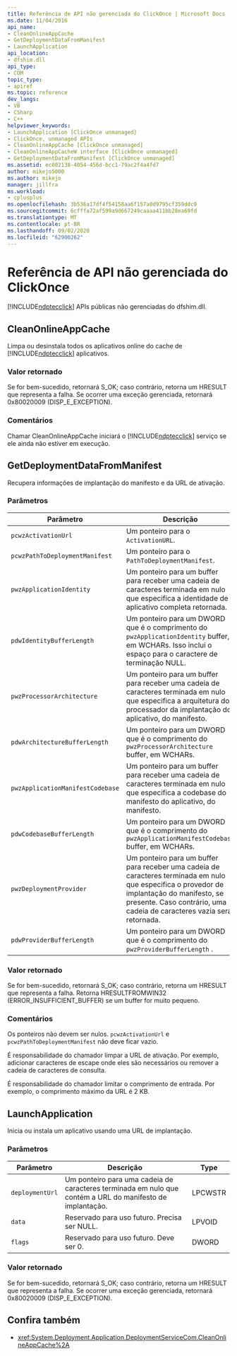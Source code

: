 ```yaml
---
title: Referência de API não gerenciada do ClickOnce | Microsoft Docs
ms.date: 11/04/2016
api_name:
- CleanOnlineAppCache
- GetDeploymentDataFromManifest
- LaunchApplication
api_location:
- dfshim.dll
api_type:
- COM
topic_type:
- apiref
ms.topic: reference
dev_langs:
- VB
- CSharp
- C++
helpviewer_keywords:
- LaunchApplication [ClickOnce unmanaged]
- ClickOnce, unmanaged APIs
- CleanOnlineAppCache [ClickOnce unmanaged]
- CleanOnlineAppCacheW interface [ClickOnce unmanaged]
- GetDeploymentDataFromManifest [ClickOnce unmanaged]
ms.assetid: ec002138-4054-456d-bcc1-79ac2f4a4fd7
author: mikejo5000
ms.author: mikejo
manager: jillfra
ms.workload:
- cplusplus
ms.openlocfilehash: 3b536a17df4f54158aa6f157a0d9795cf359ddc0
ms.sourcegitcommit: 6cfffa72af599a9d667249caaaa411bb28ea69fd
ms.translationtype: MT
ms.contentlocale: pt-BR
ms.lasthandoff: 09/02/2020
ms.locfileid: "62900262"
---
```

# <a name="clickonce-unmanaged-api-reference"></a>Referência de API não gerenciada do ClickOnce
[!INCLUDE[ndptecclick](../deployment/includes/ndptecclick_md.md)] APIs públicas não gerenciadas do dfshim.dll.

## <a name="cleanonlineappcache"></a>CleanOnlineAppCache
 Limpa ou desinstala todos os aplicativos online do cache de [!INCLUDE[ndptecclick](../deployment/includes/ndptecclick_md.md)] aplicativos.

### <a name="return-value"></a>Valor retornado
 Se for bem-sucedido, retornará S_OK; caso contrário, retorna um HRESULT que representa a falha. Se ocorrer uma exceção gerenciada, retornará 0x80020009 (DISP_E_EXCEPTION).

### <a name="remarks"></a>Comentários
 Chamar CleanOnlineAppCache iniciará o [!INCLUDE[ndptecclick](../deployment/includes/ndptecclick_md.md)] serviço se ele ainda não estiver em execução.

## <a name="getdeploymentdatafrommanifest"></a>GetDeploymentDataFromManifest
 Recupera informações de implantação do manifesto e da URL de ativação.

### <a name="parameters"></a>Parâmetros

|Parâmetro|Descrição|Type|
|---------------|-----------------|----------|
|`pcwzActivationUrl`|Um ponteiro para o `ActivationURL`.|LPCWSTR|
|`pcwzPathToDeploymentManifest`|Um ponteiro para o `PathToDeploymentManifest`.|LPCWSTR|
|`pwzApplicationIdentity`|Um ponteiro para um buffer para receber uma cadeia de caracteres terminada em nulo que especifica a identidade de aplicativo completa retornada.|LPWSTR|
|`pdwIdentityBufferLength`|Um ponteiro para um DWORD que é o comprimento do `pwzApplicationIdentity` buffer, em WCHARs. Isso inclui o espaço para o caractere de terminação NULL.|LPDWORD|
|`pwzProcessorArchitecture`|Um ponteiro para um buffer para receber uma cadeia de caracteres terminada em nulo que especifica a arquitetura do processador da implantação do aplicativo, do manifesto.|LPWSTR|
|`pdwArchitectureBufferLength`|Um ponteiro para um DWORD que é o comprimento do `pwzProcessorArchitecture` buffer, em WCHARs.|LPDWORD|
|`pwzApplicationManifestCodebase`|Um ponteiro para um buffer para receber uma cadeia de caracteres terminada em nulo que especifica a codebase do manifesto do aplicativo, do manifesto.|LPWSTR|
|`pdwCodebaseBufferLength`|Um ponteiro para um DWORD que é o comprimento do `pwzApplicationManifestCodebase` buffer, em WCHARs.|LPDWORD|
|`pwzDeploymentProvider`|Um ponteiro para um buffer para receber uma cadeia de caracteres terminada em nulo que especifica o provedor de implantação do manifesto, se presente. Caso contrário, uma cadeia de caracteres vazia será retornada.|LPWSTR|
|`pdwProviderBufferLength`|Um ponteiro para um DWORD que é o comprimento do `pwzProviderBufferLength` .|LPDWORD|

### <a name="return-value"></a>Valor retornado
 Se for bem-sucedido, retornará S_OK; caso contrário, retorna um HRESULT que representa a falha. Retorna HRESULTFROMWIN32 (ERROR_INSUFFICIENT_BUFFER) se um buffer for muito pequeno.

### <a name="remarks"></a>Comentários
 Os ponteiros não devem ser nulos. `pcwzActivationUrl` e `pcwzPathToDeploymentManifest` não deve ficar vazio.

 É responsabilidade do chamador limpar a URL de ativação. Por exemplo, adicionar caracteres de escape onde eles são necessários ou remover a cadeia de caracteres de consulta.

 É responsabilidade do chamador limitar o comprimento de entrada. Por exemplo, o comprimento máximo da URL é 2 KB.

## <a name="launchapplication"></a>LaunchApplication
 Inicia ou instala um aplicativo usando uma URL de implantação.

### <a name="parameters"></a>Parâmetros

|Parâmetro|Descrição|Type|
|---------------|-----------------|----------|
|`deploymentUrl`|Um ponteiro para uma cadeia de caracteres terminada em nulo que contém a URL do manifesto de implantação.|LPCWSTR|
|`data`|Reservado para uso futuro. Precisa ser NULL.|LPVOID|
|`flags`|Reservado para uso futuro. Deve ser 0.|DWORD|

### <a name="return-value"></a>Valor retornado
 Se for bem-sucedido, retornará S_OK; caso contrário, retorna um HRESULT que representa a falha. Se ocorrer uma exceção gerenciada, retornará 0x80020009 (DISP_E_EXCEPTION).

## <a name="see-also"></a>Confira também
- <xref:System.Deployment.Application.DeploymentServiceCom.CleanOnlineAppCache%2A>